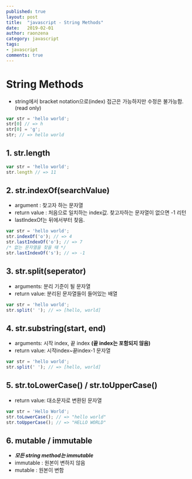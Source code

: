 ```yaml
---
published: true
layout: post
title:  "javascript - String Methods"
date:   2019-02-01
author: raonzena 
category: javascript
tags:
- javascript
comments: true
---
```


# String Methods #
- string에서 bracket notation으로(index) 접근은 가능하지만 수정은 불가능함. (read only)  

~~~javascript 
var str = 'hello world';
str[0] // => h
str[0] = 'g';
str; // => hello world
~~~

## 1. str.length  ##
~~~javascript 
var str = 'hello world';
str.length // => 11
~~~  

## 2. str.indexOf(searchValue) ##
  - argument : 찾고자 하는 문자열  
  - return value : 처음으로 일치하는 index값. 찾고자하는 문자열이 없으면 -1 리턴  
  - lastIndexOf는 뒤에서부터 찾음.

~~~javascript
var str = 'hello world';
str.indexOf('o'); // => 4
str.lastIndexOf('o'); // => 7
/* 없는 문자열을 찾을 때 */
str.lastIndexOf('s'); // => -1
~~~

## 3. str.split(seperator) ##
  - arguments: 분리 기준이 될 문자열  
  - return value: 분리된 문자열들이 들어있는 배열

~~~javascript
var str = 'hello world';
str.split(' '); // => [hello, world]
~~~

## 4. str.substring(start, end) ##
  - arguments: 시작 index, 끝 index **(끝 index는 포함되지 않음)**  
  - return value: 시작index~끝index-1 문자열

~~~javascript
var str = 'hello world';
str.split(' '); // => [hello, world]
~~~

## 5. str.toLowerCase() / str.toUpperCase() ##
  - return value: 대소문자로 변환된 문자열

~~~javascript
var str = 'Hello World';
str.toLowerCase(); // => "hello world"
str.toUpperCase(); // => "HELLO WORLD"
~~~

## 6. mutable / immutable ##
  - ***모든 string method는 immutable***  
  - immutable : 원본이 변하지 않음  
  - mutable : 원본이 변함